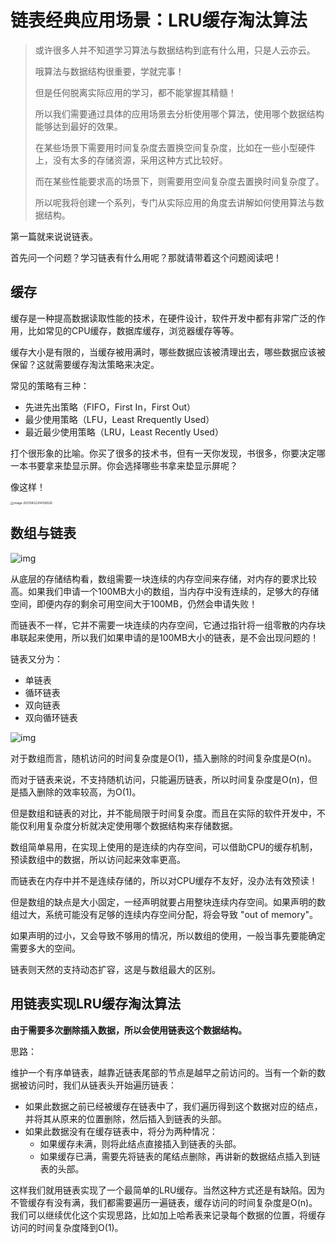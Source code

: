 # 链表经典应用场景：LRU缓存淘汰算法

> 或许很多人并不知道学习算法与数据结构到底有什么用，只是人云亦云。
>
> 哦算法与数据结构很重要，学就完事！
>
> 但是任何脱离实际应用的学习，都不能掌握其精髓！
>
> 所以我们需要通过具体的应用场景去分析使用哪个算法，使用哪个数据结构能够达到最好的效果。
>
> 在某些场景下需要用时间复杂度去置换空间复杂度，比如在一些小型硬件上，没有太多的存储资源，采用这种方式比较好。
>
> 而在某些性能要求高的场景下，则需要用空间复杂度去置换时间复杂度了。
>
> 所以呢我将创建一个系列，专门从实际应用的角度去讲解如何使用算法与数据结构。

第一篇就来说说链表。

首先问一个问题？学习链表有什么用呢？那就请带着这个问题阅读吧！

## 缓存

缓存是一种提高数据读取性能的技术，在硬件设计，软件开发中都有非常广泛的作用，比如常见的CPU缓存，数据库缓存，浏览器缓存等等。

缓存大小是有限的，当缓存被用满时，哪些数据应该被清理出去，哪些数据应该被保留？这就需要缓存淘汰策略来决定。

常见的策略有三种：

* 先进先出策略（FIFO，First In，First Out）
* 最少使用策略（LFU，Least Rrequently Used）
* 最近最少使用策略（LRU，Least Recently Used）

打个很形象的比喻。你买了很多的技术书，但有一天你发现，书很多，你要决定哪一本书要拿来垫显示屏。你会选择哪些书拿来垫显示屏呢？

像这样！

<img src="http://picture.nj-jay.com/image-20210422204126526.png" alt="image-20210422204126526" style="zoom: 33%;" />

## 数组与链表

![img](http://picture.nj-jay.com/d5d5bee4be28326ba3c28373808a62cd.jpg)

从底层的存储结构看，数组需要一块连续的内存空间来存储，对内存的要求比较高。如果我们申请一个100MB大小的数组，当内存中没有连续的，足够大的存储空间，即便内存的剩余可用空间大于100MB，仍然会申请失败！

而链表不一样，它并不需要一块连续的内存空间，它通过指针将一组零散的内存块串联起来使用，所以我们如果申请的是100MB大小的链表，是不会出现问题的！

链表又分为：

* 单链表
* 循环链表
* 双向链表
* 双向循环链表

![img](http://picture.nj-jay.com/4f63e92598ec2551069a0eef69db7168.jpg)

对于数组而言，随机访问的时间复杂度是O(1)，插入删除的时间复杂度是O(n)。

而对于链表来说，不支持随机访问，只能遍历链表，所以时间复杂度是O(n)，但是插入删除的效率较高，为O(1)。

但是数组和链表的对比，并不能局限于时间复杂度。而且在实际的软件开发中，不能仅利用复杂度分析就决定使用哪个数据结构来存储数据。

数组简单易用，在实现上使用的是连续的内存空间，可以借助CPU的缓存机制，预读数组中的数据，所以访问起来效率更高。

而链表在内存中并不是连续存储的，所以对CPU缓存不友好，没办法有效预读！

但是数组的缺点是大小固定，一经声明就要占用整块连续内存空间。如果声明的数组过大，系统可能没有足够的连续内存空间分配，将会导致 "out of memory"。

如果声明的过小，又会导致不够用的情况，所以数组的使用，一般当事先要能确定需要多大的空间。

链表则天然的支持动态扩容，这是与数组最大的区别。

## 用链表实现LRU缓存淘汰算法

**由于需要多次删除插入数据，所以会使用链表这个数据结构。**

思路：

维护一个有序单链表，越靠近链表尾部的节点是越早之前访问的。当有一个新的数据被访问时，我们从链表头开始遍历链表：

* 如果此数据之前已经被缓存在链表中了，我们遍历得到这个数据对应的结点，并将其从原来的位置删除，然后插入到链表的头部。
* 如果此数据没有在缓存链表中，将分为两种情况：
  * 如果缓存未满，则将此结点直接插入到链表的头部。
  * 如果缓存已满，需要先将链表的尾结点删除，再讲新的数据结点插入到链表的头部。

这样我们就用链表实现了一个最简单的LRU缓存。当然这种方式还是有缺陷。因为不管缓存有没有满，我们都需要遍历一遍链表，缓存访问的时间复杂度是O(n)。我们可以继续优化这个实现思路，比如加上哈希表来记录每个数据的位置，将缓存访问的时间复杂度降到O(1)。

